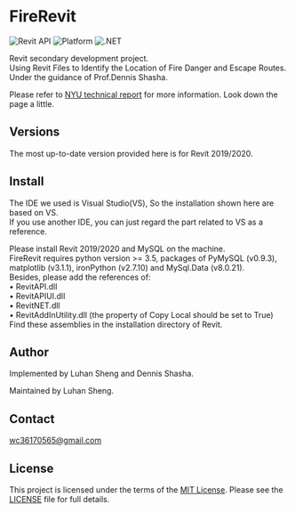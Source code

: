 # FireRevit

![Revit API](https://img.shields.io/badge/Revit%20API-2020-blue.svg)
![Platform](https://img.shields.io/badge/platform-Windows-lightgray.svg)
![.NET](https://img.shields.io/badge/.NET-4.7-blue.svg)

Revit secondary development project.  
Using Revit Files to Identify the Location of Fire Danger and Escape Routes.  
Under the guidance of Prof.Dennis Shasha.  

Please refer to [NYU technical report](https://cs.nyu.edu/dynamic/reports/) for more information. Look down the page a little.


## <a name="versions"></a> Versions

The most up-to-date version provided here is for Revit 2019/2020.


## Install

The IDE we used is Visual Studio(VS), So the installation shown here are based on VS.  
If you use another IDE, you can just regard the part related to VS as a reference.  

Please install Revit 2019/2020 and MySQL on the machine.  
FireRevit requires python version >= 3.5, packages of PyMySQL (v0.9.3), matplotlib (v3.1.1), ironPython (v2.7.10) and MySql.Data (v8.0.21).  
Besides, please add the references of:  
• RevitAPI.dll  
• RevitAPIUI.dll  
• RevitNET.dll  
• RevitAddInUtility.dll (the property of Copy Local should be set to True)  
Find these assemblies in the installation directory of Revit.  

## Author

Implemented by Luhan Sheng and Dennis Shasha.

Maintained by Luhan Sheng.

## Contact

wc36170565@gmail.com

## License

This project is licensed under the terms of the [MIT License](http://opensource.org/licenses/MIT).
Please see the [LICENSE](LICENSE) file for full details.
